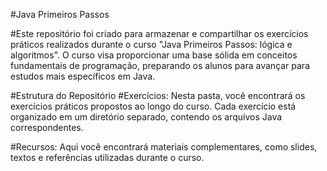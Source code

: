 #Java Primeiros Passos


#Este repositório foi criado para armazenar e compartilhar os exercícios práticos realizados durante o curso "Java Primeiros Passos: lógica e algoritmos". O curso visa proporcionar uma base sólida em conceitos fundamentais de programação, preparando os alunos para avançar para estudos mais específicos em Java.

#Estrutura do Repositório
#Exercícios: Nesta pasta, você encontrará os exercícios práticos propostos ao longo do curso. Cada exercício está organizado em um diretório separado, contendo os arquivos Java correspondentes.

#Recursos: Aqui você encontrará materiais complementares, como slides, textos e referências utilizadas durante o curso.
